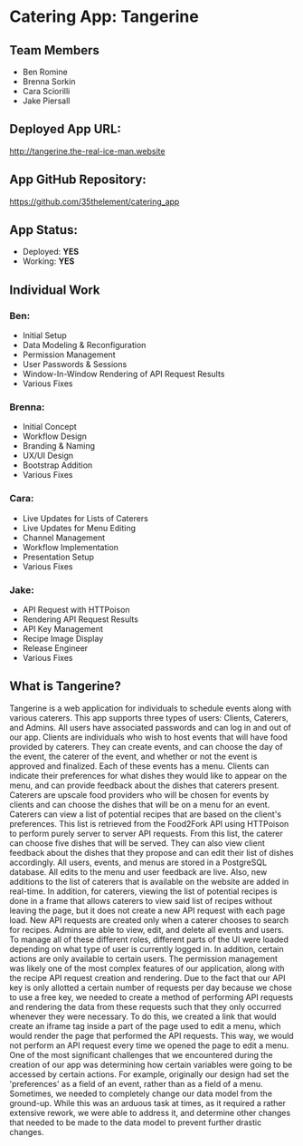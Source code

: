 # Catering App: Tangerine

## Team Members
- Ben Romine
- Brenna Sorkin
- Cara Sciorilli
- Jake Piersall

## Deployed App URL:
http://tangerine.the-real-ice-man.website

## App GitHub Repository:
https://github.com/35thelement/catering_app

## App Status:
- Deployed: **YES**
- Working: **YES**

## Individual Work
### Ben:
- Initial Setup
- Data Modeling & Reconfiguration
- Permission Management
- User Passwords & Sessions
- Window-In-Window Rendering of API Request Results
- Various Fixes

### Brenna:
- Initial Concept
- Workflow Design
- Branding & Naming
- UX/UI Design
- Bootstrap Addition
- Various Fixes

### Cara:
- Live Updates for Lists of Caterers
- Live Updates for Menu Editing
- Channel Management
- Workflow Implementation
- Presentation Setup
- Various Fixes

### Jake:
- API Request with HTTPoison
- Rendering API Request Results
- API Key Management
- Recipe Image Display
- Release Engineer
- Various Fixes

## What is Tangerine?
Tangerine is a web application for individuals to schedule events
along with various caterers. This app supports three types of users:
Clients, Caterers, and Admins. All users have associated passwords and
can log in and out of our app. Clients are individuals who wish to
host events that will have food provided by caterers. They can create
events, and can choose the day of the event, the caterer of the event,
and whether or not the event is approved and finalized. Each of these
events has a menu. Clients can indicate their preferences for what
dishes they would like to appear on the menu, and can provide feedback
about the dishes that caterers present. Caterers are upscale food
providers who will be chosen for events by clients and can choose the
dishes that will be on a menu for an event. Caterers can view a list
of potential recipes that are based on the client's preferences. This
list is retrieved from the Food2Fork API using HTTPoison to perform
purely server to server API requests. From this list, the caterer can
choose five dishes that will be served. They can also view client
feedback about the dishes that they propose and can edit their list of
dishes accordingly. All users, events, and menus are stored in a
PostgreSQL database. All edits to the menu and user feedback are live.
Also, new additions to the list of caterers that is available on the
website are added in real-time. In addition, for caterers, viewing the
list of potential recipes is done in a frame that allows caterers to
view said list of recipes without leaving the page, but it does not
create a new API request with each page load. New API requests are
created only when a caterer chooses to search for recipes. Admins are
able to view, edit, and delete all events and users. To manage all of
these different roles, different parts of the UI were loaded depending
on what type of user is currently logged in. In addition, certain
actions are only available to certain users. The permission management
was likely one of the most complex features of our application, along
with the recipe API request creation and rendering. Due to the fact
that our API key is only allotted a certain number of requests per day
because we chose to use a free key, we needed to create a method of
performing API requests and rendering the data from these requests
such that they only occurred whenever they were necessary. To do this,
we created a link that would create an iframe tag inside a part of the
page used to edit a menu, which would render the page that performed
the API requests. This way, we would not perform an API request every
time we opened the page to edit a menu. One of the most significant
challenges that we encountered during the creation of our app was
determining how certain variables were going to be accessed by certain
actions. For example, originally our design had set the 'preferences'
as a field of an event, rather than as a field of a menu. Sometimes,
we needed to completely change our data model from the ground-up.
While this was an arduous task at times, as it required a rather
extensive rework, we were able to address it, and determine other
changes that needed to be made to the data model to prevent further
drastic changes.
